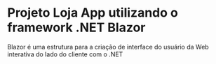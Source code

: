 <h1>Projeto Loja App utilizando o framework .NET Blazor</h1>

<p>
  Blazor é uma estrutura para a criação de interface do usuário da Web interativa do lado do cliente com o .NET
</p>


